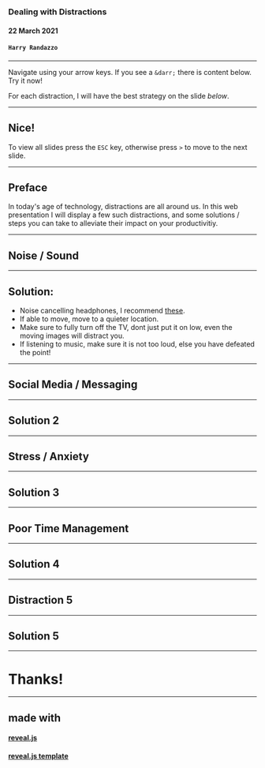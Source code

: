 ### Dealing with Distractions

#### 22 March 2021

#### `Harry Randazzo`

-----

Navigate using your arrow keys. If you see a `&darr;` there is content below. Try it now!

For each distraction, I will have the best strategy on the slide _below_.

---

## Nice!

To view all slides press the `ESC` key, otherwise press `>` to move to the next slide.

-----

## Preface

In today's age of technology, distractions are all around us.  In this web presentation I will display a few
such distractions, and some solutions / steps you can take to alleviate their impact on your productivitiy.

-----

## Noise / Sound

---

## Solution:

- Noise cancelling headphones, I recommend [these](https://www.amazon.com/gp/product/B0723CYHPZ/ref=ppx_yo_dt_b_asin_title_o02_s00?ie=UTF8&psc=1).
- If able to move, move to a quieter location.
- Make sure to fully turn off the TV, dont just put it on low, even the moving images will distract you.
- If listening to music, make sure it is not too loud, else you have defeated the point!

-----

## Social Media / Messaging

---

## Solution 2

-----

## Stress / Anxiety

---

## Solution 3

-----

## Poor Time Management

---

## Solution 4

-----

## Distraction 5

---

## Solution 5

-----

# Thanks!

-----

## made with

#### [reveal.js](https://github.com/hakimel/reveal.js)

#### [reveal.js template](https://github.com/pacharanero/create-new-revealjs-template)
